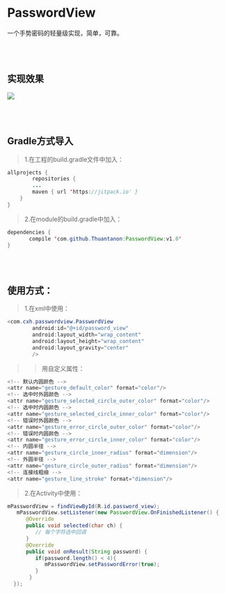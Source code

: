 # PasswordView
一个手势密码的轻量级实现，简单，可靠。

</br></br>
实现效果
-----


![](https://github.com/Thuantanon/PasswordView/blob/master/simple/simple.gif)

</br></br>
Gradle方式导入
-----

>1.在工程的build.gradle文件中加入：

```Java
allprojects {
		repositories {
		...
		maven { url 'https://jitpack.io' }
	}
}
```

>2.在module的build.gradle中加入：

```Java
dependencies {
	   compile 'com.github.Thuantanon:PasswordView:v1.0'
}
```

</br></br>
使用方式：
-----

>1.在xml中使用：

```Java
<com.cxh.passwordview.PasswordView
        android:id="@+id/password_view"
        android:layout_width="wrap_content"
        android:layout_height="wrap_content"
        android:layout_gravity="center"
        />
```

>>用自定义属性：
```Java
<!-- 默认内圆颜色 -->
<attr name="gesture_default_color" format="color"/>
<!-- 选中时外圆颜色 -->
<attr name="gesture_selected_circle_outer_color" format="color"/>
<!-- 选中时内圆颜色 -->
<attr name="gesture_selected_circle_inner_color" format="color"/>
<!-- 错误时外圆颜色 -->
<attr name="gesture_error_circle_outer_color" format="color"/>
<!-- 错误时内圆颜色 -->
<attr name="gesture_error_circle_inner_color" format="color"/>
<!-- 内圆半径 -->
<attr name="gesture_circle_inner_radius" format="dimension"/>
<!-- 外圆半径 -->
<attr name="gesture_circle_outer_radius" format="dimension"/>
<!-- 连接线粗细 -->
<attr name="gesture_line_stroke" format="dimension"/>
```


>2.在Activity中使用：

```Java
mPasswordView = findViewById(R.id.password_view);
   mPasswordView.setListener(new PasswordView.OnFinishedListener() {
      @Override
      public void selected(char ch) {
         // 每个字符选中回调
      }
      @Override
      public void onResult(String password) {
         if(password.length() < 4){
            mPasswordView.setPasswordError(true);
         }
       }
  });
```
</br></br>
</br></br>
